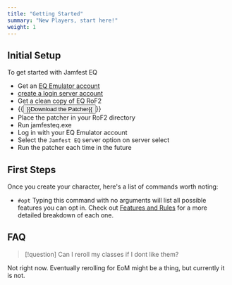 ```yaml
---
title: "Getting Started"
summary: "New Players, start here!"
weight: 1
---
```


## Initial Setup

To get started with Jamfest EQ
- Get an [EQ Emulator account](http://www.eqemulator.org/)
- [create a login server account](http://www.eqemulator.org/account/?CreateLS)
- Get a clean copy of EQ RoF2
- {{<button href="https://github.com/jamfesteq/eqemupatcher/releases/latest/download/jamfesteq.exe">}}Download the Patcher{{</button>}}
- Place the patcher in your RoF2 directory
- Run jamfesteq.exe
- Log in with your EQ Emulator account
- Select the `Jamfest EQ` server option on server select 
- Run the patcher each time in the future

## First Steps

Once you create your character, here's a list of commands worth noting:

- `#opt` Typing this command with no arguments will list all possible features you can opt in. Check out [Features and Rules](/features-and-rules) for a more detailed breakdown of each one.


## FAQ

> [!question]
> Can I reroll my classes if I dont like them?

Not right now. Eventually rerolling for EoM might be a thing, but currently it is not.
